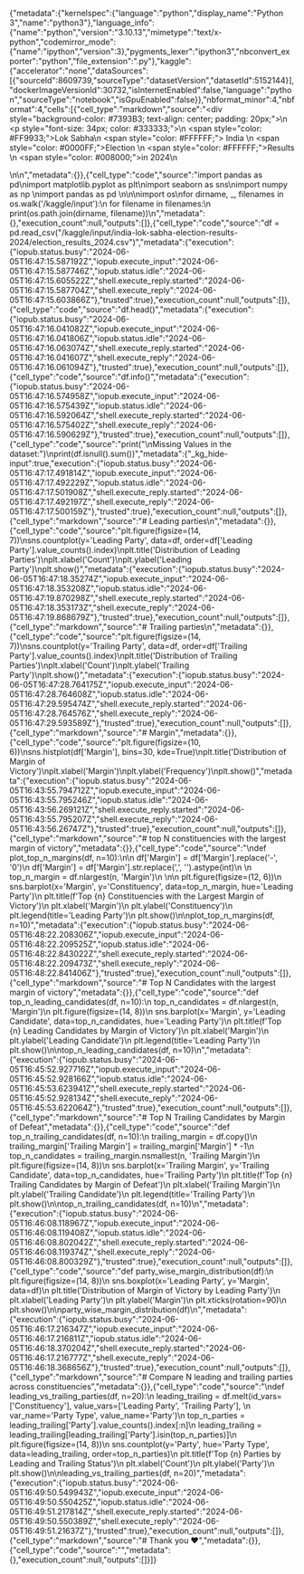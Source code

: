 {"metadata":{"kernelspec":{"language":"python","display_name":"Python 3","name":"python3"},"language_info":{"name":"python","version":"3.10.13","mimetype":"text/x-python","codemirror_mode":{"name":"ipython","version":3},"pygments_lexer":"ipython3","nbconvert_exporter":"python","file_extension":".py"},"kaggle":{"accelerator":"none","dataSources":[{"sourceId":8609739,"sourceType":"datasetVersion","datasetId":5152144}],"dockerImageVersionId":30732,"isInternetEnabled":false,"language":"python","sourceType":"notebook","isGpuEnabled":false}},"nbformat_minor":4,"nbformat":4,"cells":[{"cell_type":"markdown","source":"<div style=\"background-color: #7393B3; text-align: center; padding: 20px;\">\n  <p style=\"font-size: 34px; color: #333333;\">\n    <span style=\"color: #FF9933;\">Lok Sabha</span>\n    <span style=\"color: #FFFFFF;\"> India </span>\n    <span style=\"color: #0000FF;\">Election </span>\n    <span style=\"color: #FFFFFF;\">Results </span>\n    <span style=\"color: #008000;\">in 2024</span>\n  </p>\n</div>\n","metadata":{}},{"cell_type":"code","source":"import pandas as pd\nimport matplotlib.pyplot as plt\nimport seaborn as sns\nimport numpy as np \nimport pandas as pd \n\n\nimport os\nfor dirname, _, filenames in os.walk('/kaggle/input'):\n    for filename in filenames:\n        print(os.path.join(dirname, filename))\n","metadata":{},"execution_count":null,"outputs":[]},{"cell_type":"code","source":"df = pd.read_csv(\"/kaggle/input/india-lok-sabha-election-results-2024/election_results_2024.csv\")","metadata":{"execution":{"iopub.status.busy":"2024-06-05T16:47:15.587192Z","iopub.execute_input":"2024-06-05T16:47:15.587746Z","iopub.status.idle":"2024-06-05T16:47:15.605522Z","shell.execute_reply.started":"2024-06-05T16:47:15.587704Z","shell.execute_reply":"2024-06-05T16:47:15.603866Z"},"trusted":true},"execution_count":null,"outputs":[]},{"cell_type":"code","source":"df.head()","metadata":{"execution":{"iopub.status.busy":"2024-06-05T16:47:16.041082Z","iopub.execute_input":"2024-06-05T16:47:16.041806Z","iopub.status.idle":"2024-06-05T16:47:16.063074Z","shell.execute_reply.started":"2024-06-05T16:47:16.041607Z","shell.execute_reply":"2024-06-05T16:47:16.061094Z"},"trusted":true},"execution_count":null,"outputs":[]},{"cell_type":"code","source":"df.info()","metadata":{"execution":{"iopub.status.busy":"2024-06-05T16:47:16.574958Z","iopub.execute_input":"2024-06-05T16:47:16.575439Z","iopub.status.idle":"2024-06-05T16:47:16.592064Z","shell.execute_reply.started":"2024-06-05T16:47:16.575402Z","shell.execute_reply":"2024-06-05T16:47:16.590629Z"},"trusted":true},"execution_count":null,"outputs":[]},{"cell_type":"code","source":"print(\"\\nMissing Values in the dataset:\")\nprint(df.isnull().sum())","metadata":{"_kg_hide-input":true,"execution":{"iopub.status.busy":"2024-06-05T16:47:17.491814Z","iopub.execute_input":"2024-06-05T16:47:17.492229Z","iopub.status.idle":"2024-06-05T16:47:17.501908Z","shell.execute_reply.started":"2024-06-05T16:47:17.492197Z","shell.execute_reply":"2024-06-05T16:47:17.500159Z"},"trusted":true},"execution_count":null,"outputs":[]},{"cell_type":"markdown","source":"# Leading parties\n","metadata":{}},{"cell_type":"code","source":"plt.figure(figsize=(14, 7))\nsns.countplot(y='Leading Party', data=df, order=df['Leading Party'].value_counts().index)\nplt.title('Distribution of Leading Parties')\nplt.xlabel('Count')\nplt.ylabel('Leading Party')\nplt.show()","metadata":{"execution":{"iopub.status.busy":"2024-06-05T16:47:18.35274Z","iopub.execute_input":"2024-06-05T16:47:18.353208Z","iopub.status.idle":"2024-06-05T16:47:19.870298Z","shell.execute_reply.started":"2024-06-05T16:47:18.353173Z","shell.execute_reply":"2024-06-05T16:47:19.868679Z"},"trusted":true},"execution_count":null,"outputs":[]},{"cell_type":"markdown","source":"# Trailing parties\n","metadata":{}},{"cell_type":"code","source":"plt.figure(figsize=(14, 7))\nsns.countplot(y='Trailing Party', data=df, order=df['Trailing Party'].value_counts().index)\nplt.title('Distribution of Trailing Parties')\nplt.xlabel('Count')\nplt.ylabel('Trailing Party')\nplt.show()","metadata":{"execution":{"iopub.status.busy":"2024-06-05T16:47:28.764175Z","iopub.execute_input":"2024-06-05T16:47:28.764608Z","iopub.status.idle":"2024-06-05T16:47:29.595474Z","shell.execute_reply.started":"2024-06-05T16:47:28.764576Z","shell.execute_reply":"2024-06-05T16:47:29.593589Z"},"trusted":true},"execution_count":null,"outputs":[]},{"cell_type":"markdown","source":"# Margin","metadata":{}},{"cell_type":"code","source":"plt.figure(figsize=(10, 6))\nsns.histplot(df['Margin'], bins=30, kde=True)\nplt.title('Distribution of Margin of Victory')\nplt.xlabel('Margin')\nplt.ylabel('Frequency')\nplt.show()","metadata":{"execution":{"iopub.status.busy":"2024-06-05T16:43:55.794712Z","iopub.execute_input":"2024-06-05T16:43:55.795246Z","iopub.status.idle":"2024-06-05T16:43:56.269121Z","shell.execute_reply.started":"2024-06-05T16:43:55.795207Z","shell.execute_reply":"2024-06-05T16:43:56.26747Z"},"trusted":true},"execution_count":null,"outputs":[]},{"cell_type":"markdown","source":"# top N constituencies with the largest margin of victory","metadata":{}},{"cell_type":"code","source":"\ndef plot_top_n_margins(df, n=10):\n\n    df['Margin'] = df['Margin'].replace('-', '0')\n    df['Margin'] = df['Margin'].str.replace(',', '').astype(int)\n    \n    top_n_margin = df.nlargest(n, 'Margin')\n    \n\n    plt.figure(figsize=(12, 6))\n    sns.barplot(x='Margin', y='Constituency', data=top_n_margin, hue='Leading Party')\n    plt.title(f'Top {n} Constituencies with the Largest Margin of Victory')\n    plt.xlabel('Margin')\n    plt.ylabel('Constituency')\n    plt.legend(title='Leading Party')\n    plt.show()\n\nplot_top_n_margins(df, n=10)","metadata":{"execution":{"iopub.status.busy":"2024-06-05T16:48:22.208306Z","iopub.execute_input":"2024-06-05T16:48:22.209525Z","iopub.status.idle":"2024-06-05T16:48:22.843022Z","shell.execute_reply.started":"2024-06-05T16:48:22.209473Z","shell.execute_reply":"2024-06-05T16:48:22.841406Z"},"trusted":true},"execution_count":null,"outputs":[]},{"cell_type":"markdown","source":"# Top N Candidates with the largest margin of victory","metadata":{}},{"cell_type":"code","source":"def top_n_leading_candidates(df, n=10):\n    top_n_candidates = df.nlargest(n, 'Margin')\n    plt.figure(figsize=(14, 8))\n    sns.barplot(x='Margin', y='Leading Candidate', data=top_n_candidates, hue='Leading Party')\n    plt.title(f'Top {n} Leading Candidates by Margin of Victory')\n    plt.xlabel('Margin')\n    plt.ylabel('Leading Candidate')\n    plt.legend(title='Leading Party')\n    plt.show()\n\ntop_n_leading_candidates(df, n=10)\n","metadata":{"execution":{"iopub.status.busy":"2024-06-05T16:45:52.927716Z","iopub.execute_input":"2024-06-05T16:45:52.928166Z","iopub.status.idle":"2024-06-05T16:45:53.623941Z","shell.execute_reply.started":"2024-06-05T16:45:52.928134Z","shell.execute_reply":"2024-06-05T16:45:53.622064Z"},"trusted":true},"execution_count":null,"outputs":[]},{"cell_type":"markdown","source":"# Top N Trailing Candidates by Margin of Defeat","metadata":{}},{"cell_type":"code","source":"def top_n_trailing_candidates(df, n=10):\n    trailing_margin = df.copy()\n    trailing_margin['Trailing Margin'] = trailing_margin['Margin'] * -1\n    top_n_candidates = trailing_margin.nsmallest(n, 'Trailing Margin')\n    plt.figure(figsize=(14, 8))\n    sns.barplot(x='Trailing Margin', y='Trailing Candidate', data=top_n_candidates, hue='Trailing Party')\n    plt.title(f'Top {n} Trailing Candidates by Margin of Defeat')\n    plt.xlabel('Trailing Margin')\n    plt.ylabel('Trailing Candidate')\n    plt.legend(title='Trailing Party')\n    plt.show()\n\ntop_n_trailing_candidates(df, n=10)\n","metadata":{"execution":{"iopub.status.busy":"2024-06-05T16:46:08.118967Z","iopub.execute_input":"2024-06-05T16:46:08.119408Z","iopub.status.idle":"2024-06-05T16:46:08.802042Z","shell.execute_reply.started":"2024-06-05T16:46:08.119374Z","shell.execute_reply":"2024-06-05T16:46:08.800329Z"},"trusted":true},"execution_count":null,"outputs":[]},{"cell_type":"code","source":"def party_wise_margin_distribution(df):\n    plt.figure(figsize=(14, 8))\n    sns.boxplot(x='Leading Party', y='Margin', data=df)\n    plt.title('Distribution of Margin of Victory by Leading Party')\n    plt.xlabel('Leading Party')\n    plt.ylabel('Margin')\n    plt.xticks(rotation=90)\n    plt.show()\n\nparty_wise_margin_distribution(df)\n","metadata":{"execution":{"iopub.status.busy":"2024-06-05T16:46:17.216347Z","iopub.execute_input":"2024-06-05T16:46:17.216811Z","iopub.status.idle":"2024-06-05T16:46:18.370204Z","shell.execute_reply.started":"2024-06-05T16:46:17.216777Z","shell.execute_reply":"2024-06-05T16:46:18.368656Z"},"trusted":true},"execution_count":null,"outputs":[]},{"cell_type":"markdown","source":"# Compare N leading and trailing parties across constituencies","metadata":{}},{"cell_type":"code","source":"\ndef leading_vs_trailing_parties(df, n=20):\n    leading_trailing = df.melt(id_vars=['Constituency'], value_vars=['Leading Party', 'Trailing Party'], \n                               var_name='Party Type', value_name='Party')\n    top_n_parties = leading_trailing['Party'].value_counts().index[:n]\n    leading_trailing = leading_trailing[leading_trailing['Party'].isin(top_n_parties)]\n    plt.figure(figsize=(14, 8))\n    sns.countplot(y='Party', hue='Party Type', data=leading_trailing, order=top_n_parties)\n    plt.title(f'Top {n} Parties by Leading and Trailing Status')\n    plt.xlabel('Count')\n    plt.ylabel('Party')\n    plt.show()\n\nleading_vs_trailing_parties(df, n=20)","metadata":{"execution":{"iopub.status.busy":"2024-06-05T16:49:50.549943Z","iopub.execute_input":"2024-06-05T16:49:50.550425Z","iopub.status.idle":"2024-06-05T16:49:51.217814Z","shell.execute_reply.started":"2024-06-05T16:49:50.550389Z","shell.execute_reply":"2024-06-05T16:49:51.21637Z"},"trusted":true},"execution_count":null,"outputs":[]},{"cell_type":"markdown","source":"# Thank you ♥","metadata":{}},{"cell_type":"code","source":"","metadata":{},"execution_count":null,"outputs":[]}]}